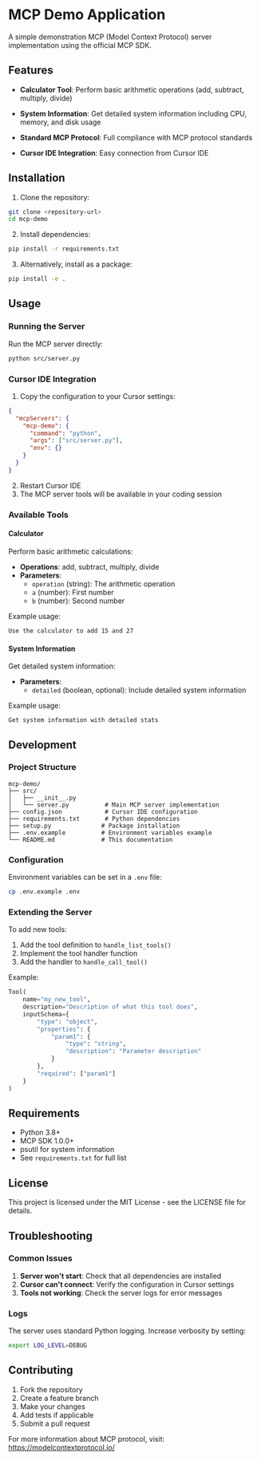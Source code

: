# MCP Demo Application

A simple demonstration MCP (Model Context Protocol) server implementation using the official MCP SDK.

## Features

- **Calculator Tool**: Perform basic arithmetic operations (add, subtract, multiply, divide)
- **System Information**: Get detailed system information including CPU, memory, and disk usage

- **Standard MCP Protocol**: Full compliance with MCP protocol standards
- **Cursor IDE Integration**: Easy connection from Cursor IDE

## Installation

1. Clone the repository:
```bash
git clone <repository-url>
cd mcp-demo
```

2. Install dependencies:
```bash
pip install -r requirements.txt
```

3. Alternatively, install as a package:
```bash
pip install -e .
```

## Usage

### Running the Server

Run the MCP server directly:
```bash
python src/server.py
```

### Cursor IDE Integration

1. Copy the configuration to your Cursor settings:
```json
{
  "mcpServers": {
    "mcp-demo": {
      "command": "python",
      "args": ["src/server.py"],
      "env": {}
    }
  }
}
```

2. Restart Cursor IDE
3. The MCP server tools will be available in your coding session

### Available Tools

#### Calculator
Perform basic arithmetic calculations:
- **Operations**: add, subtract, multiply, divide
- **Parameters**: 
  - `operation` (string): The arithmetic operation
  - `a` (number): First number
  - `b` (number): Second number

Example usage:
```
Use the calculator to add 15 and 27
```

#### System Information
Get detailed system information:
- **Parameters**:
  - `detailed` (boolean, optional): Include detailed system information

Example usage:
```
Get system information with detailed stats
```



## Development

### Project Structure
```
mcp-demo/
├── src/
│   ├── __init__.py
│   └── server.py          # Main MCP server implementation
├── config.json            # Cursor IDE configuration
├── requirements.txt       # Python dependencies
├── setup.py              # Package installation
├── .env.example          # Environment variables example
└── README.md             # This documentation
```

### Configuration

Environment variables can be set in a `.env` file:
```bash
cp .env.example .env
```

### Extending the Server

To add new tools:

1. Add the tool definition to `handle_list_tools()`
2. Implement the tool handler function
3. Add the handler to `handle_call_tool()`

Example:
```python
Tool(
    name="my_new_tool",
    description="Description of what this tool does",
    inputSchema={
        "type": "object",
        "properties": {
            "param1": {
                "type": "string",
                "description": "Parameter description"
            }
        },
        "required": ["param1"]
    }
)
```

## Requirements

- Python 3.8+
- MCP SDK 1.0.0+
- psutil for system information
- See `requirements.txt` for full list

## License

This project is licensed under the MIT License - see the LICENSE file for details.

## Troubleshooting

### Common Issues

1. **Server won't start**: Check that all dependencies are installed
2. **Cursor can't connect**: Verify the configuration in Cursor settings
3. **Tools not working**: Check the server logs for error messages

### Logs

The server uses standard Python logging. Increase verbosity by setting:
```bash
export LOG_LEVEL=DEBUG
```

## Contributing

1. Fork the repository
2. Create a feature branch
3. Make your changes
4. Add tests if applicable
5. Submit a pull request

For more information about MCP protocol, visit: https://modelcontextprotocol.io/ 